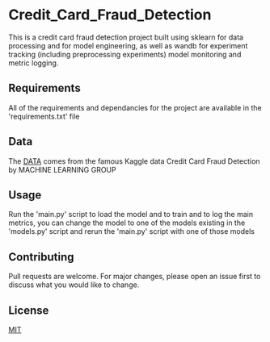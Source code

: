 # Credit_Card_Fraud_Detection

This is a credit card fraud detection project built using sklearn for data processing and for model engineering, as well as wandb for experiment tracking (including preprocessing experiments) model monitoring and metric logging.

## Requirements

All of the requirements and dependancies for the project are available in the 'requirements.txt' file

## Data

The [DATA](https://www.kaggle.com/datasets/mlg-ulb/creditcardfraud) comes from the famous Kaggle data Credit Card Fraud Detection by MACHINE LEARNING GROUP

## Usage

Run the 'main.py' script to load the model and to train and to log the main metrics, you can change the model to one of the models existing in the 'models.py' script and rerun the 'main.py' script with one of those models 

## Contributing

Pull requests are welcome. For major changes, please open an issue first to discuss what you would like to change.

## License
[MIT](https://choosealicense.com/licenses/mit/)

